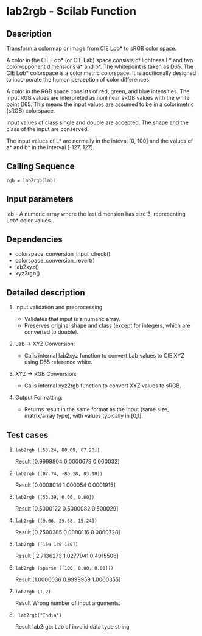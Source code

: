 # lab2rgb - Scilab Function

## Description

Transform a colormap or image from CIE L*a*b* to sRGB color space.

A color in the CIE L*a*b* (or CIE Lab) space consists of lightness L* and two color-opponent dimensions a* and b*. The whitepoint is taken as D65. The CIE L*a*b* colorspace is a colorimetric colorspace. It is additionally designed to incorporate the human perception of color differences.

A color in the RGB space consists of red, green, and blue intensities. The input RGB values are interpreted as nonlinear sRGB values with the white point D65. This means the input values are assumed to be in a colorimetric (sRGB) colorspace.

Input values of class single and double are accepted. The shape and the class of the input are conserved.

The input values of L* are normally in the inteval [0, 100] and the values of a* and b* in the interval [-127, 127].

## Calling Sequence

```
rgb = lab2rgb(lab)
```

## Input parameters

lab - A numeric array where the last dimension has size 3, representing L*a*b* color values.

## Dependencies
* colorspace_conversion_input_check()
* colorspace_conversion_revert()
* lab2xyz()
* xyz2rgb()


## Detailed description
1. Input validation and preprocessing
   * Validates that input is a numeric array.
   * Preserves original shape and class (except for integers, which are converted to double).

2. Lab → XYZ Conversion:
    * Calls internal lab2xyz function to convert Lab values to CIE XYZ using D65 reference white.

3. XYZ → RGB Conversion:
   * Calls internal xyz2rgb function to convert XYZ values to sRGB.

4. Output Formatting:
   * Returns result in the same format as the input (same size, matrix/array type), with values typically in [0,1].


## Test cases
1.     lab2rgb ([53.24, 80.09, 67.20])
   Result [0.9999804   0.0000679   0.000032]
2.     lab2rgb ([87.74, -86.18, 83.18])
   Result [0.0008014   1.000054   0.0001915]
3.     lab2rgb ([53.39, 0.00, 0.00])
   Result [0.5000122   0.5000082   0.500029]
4.     lab2rgb ([9.66, 29.68, 15.24])
   Result [0.2500385   0.0000116   0.0000728]
5.     lab2rgb ([150 130 130])
    Result [ 2.7136273   1.0277941   0.4915506]
6.     lab2rgb (sparse ([100, 0.00, 0.00]))
    Result [1.0000036   0.9999959   1.0000355]
7.     lab2rgb (1,2)
    Result Wrong number of input arguments.
8.      lab2rgb("India")
    Result lab2rgb: Lab of invalid data type string








